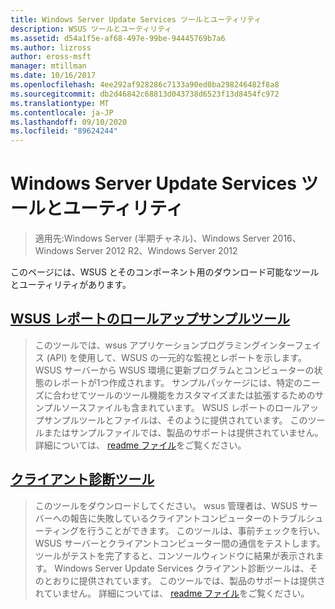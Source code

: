 ```yaml
---
title: Windows Server Update Services ツールとユーティリティ
description: WSUS ツールとユーティリティ
ms.assetid: d54a1f5e-af68-497e-99be-94445769b7a6
ms.author: lizross
author: eross-msft
manager: mtillman
ms.date: 10/16/2017
ms.openlocfilehash: 4ee292af928286c7133a90ed0ba298246482f8a8
ms.sourcegitcommit: db2d46842c68813d043738d6523f13d8454fc972
ms.translationtype: MT
ms.contentlocale: ja-JP
ms.lasthandoff: 09/10/2020
ms.locfileid: "89624244"
---
```

# <a name="windows-server-update-services-tools-and-utilities"></a>Windows Server Update Services ツールとユーティリティ

>適用先:Windows Server (半期チャネル)、Windows Server 2016、Windows Server 2012 R2、Windows Server 2012

 このページには、WSUS とそのコンポーネント用のダウンロード可能なツールとユーティリティがあります。

 ## <a name="wsus-reporting-rollup-sample-tool"></a>[WSUS レポートのロールアップサンプルツール](https://download.microsoft.com/download/3/3/9/339ac5ee-ae9a-44a4-b09c-483736294433/WSUSRollupSample.EXE)

 > このツールでは、wsus アプリケーションプログラミングインターフェイス (API) を使用して、WSUS の一元的な監視とレポートを示します。 WSUS サーバーから WSUS 環境に更新プログラムとコンピューターの状態のレポートが1つ作成されます。 サンプルパッケージには、特定のニーズに合わせてツールのツール機能をカスタマイズまたは拡張するためのサンプルソースファイルも含まれています。 WSUS レポートのロールアップサンプルツールとファイルは、そのように提供されています。 このツールまたはサンプルファイルでは、製品のサポートは提供されていません。 詳細については、 [readme ファイル](https://download.microsoft.com/download/8/1/a/81a41962-cff5-4396-a567-0d2f87d8f67a/Readme.htm)をご覧ください。

## <a name="client-diagnostics-tool"></a>[クライアント診断ツール](https://download.microsoft.com/download/9/7/6/976d1084-d2fd-45a1-8c27-a467c768d8ef/WSUS%20Client%20Diagnostic%20Tool.EXE)

 > このツールをダウンロードしてください。 wsus 管理者は、WSUS サーバーへの報告に失敗しているクライアントコンピューターのトラブルシューティングを行うことができます。 このツールは、事前チェックを行い、WSUS サーバーとクライアントコンピューター間の通信をテストします。 ツールがテストを完了すると、コンソールウィンドウに結果が表示されます。 Windows Server Update Services クライアント診断ツールは、そのとおりに提供されています。 このツールでは、製品のサポートは提供されていません。 詳細については、 [readme ファイル](https://download.microsoft.com/download/e/4/b/e4bc4153-be1f-460f-800e-69c6a1857d68/readme.htm)をご覧ください。


